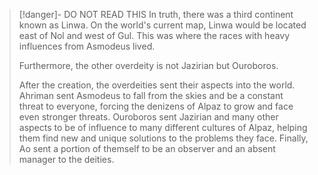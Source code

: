 > [!danger]- DO NOT READ THIS
> In truth, there was a third continent known as Linwa. On the world's current map, Linwa would be located east of Nol and west of Gul. This was where the races with heavy influences from Asmodeus lived. 
> 
>Furthermore, the other overdeity is not Jazirian but Ouroboros.
>
>After the creation, the overdeities sent their aspects into the world. Ahriman sent Asmodeus to fall from the skies and be a constant threat to everyone, forcing the denizens of Alpaz to grow and face even stronger threats. Ouroboros sent Jazirian and many other aspects to be of influence to many different cultures of Alpaz, helping them find new and unique solutions to the problems they face. Finally, Ao sent a portion of themself to be an observer and an absent manager to the deities. 


